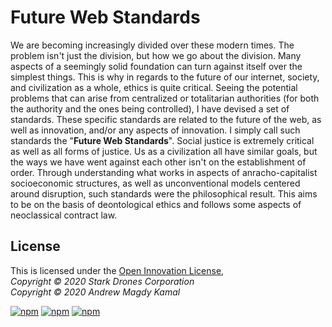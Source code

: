 # Future Web Standards
We are becoming increasingly divided over these modern times. The problem isn't just the division, but how we go about the division. Many aspects of a seemingly solid foundation can turn against itself over the simplest things. This is why in regards to the future of our internet, society, and civilization as a whole, ethics is quite critical. Seeing the potential problems that can arise from centralized or totalitarian authorities (for both the authority and the ones being controlled), I have devised a set of standards. These specific standards are related to the future of the web, as well as innovation, and/or any aspects of innovation. I simply call such standards the "**Future Web Standards**". Social justice is extremely critical as well as all forms of justice. Us as a civilization all have similar goals, but the ways we have went against each other isn't on the establishment of order. Through understanding what works in aspects of anracho-capitalist socioeconomic structures, as well as unconventional models centered around disruption, such standards were the philosophical result. This aims to be on the basis of deontological ethics and follows some aspects of neoclassical contract law.
## License
This is licensed under the [Open Innovation License](https://github.com/StarkDrones/OIN),\
*Copyright © 2020 Stark Drones Corporation*\
*Copyright © 2020 Andrew Magdy Kamal*

[![npm](https://img.shields.io/npm/dt/future-web-standards?label=Main)](https://www.npmjs.com/package/future-web-standards) [![npm](https://img.shields.io/npm/dt/freedom-web-covenant?label=Second)](https://www.npmjs.com/package/freedom-web-covenant) [![npm](https://img.shields.io/npm/dt/inventors-covenant?label=Third)](https://www.npmjs.com/package/inventors-covenant)
